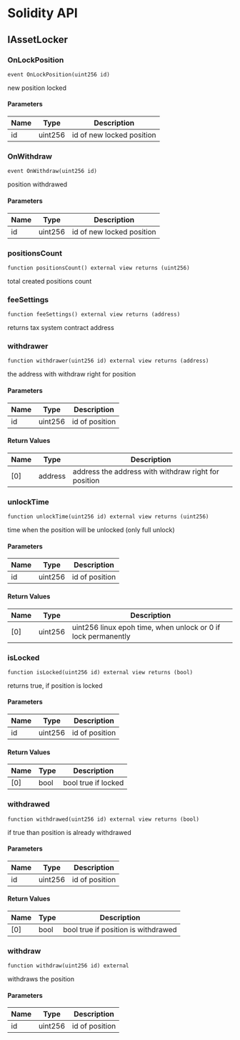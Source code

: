 # Solidity API

## IAssetLocker

### OnLockPosition

```solidity
event OnLockPosition(uint256 id)
```

new position locked

#### Parameters

| Name | Type | Description |
| ---- | ---- | ----------- |
| id | uint256 | id of new locked position |

### OnWithdraw

```solidity
event OnWithdraw(uint256 id)
```

position withdrawed

#### Parameters

| Name | Type | Description |
| ---- | ---- | ----------- |
| id | uint256 | id of new locked position |

### positionsCount

```solidity
function positionsCount() external view returns (uint256)
```

total created positions count

### feeSettings

```solidity
function feeSettings() external view returns (address)
```

returns tax system contract address

### withdrawer

```solidity
function withdrawer(uint256 id) external view returns (address)
```

the address with withdraw right for position

#### Parameters

| Name | Type | Description |
| ---- | ---- | ----------- |
| id | uint256 | id of position |

#### Return Values

| Name | Type | Description |
| ---- | ---- | ----------- |
| [0] | address | address the address with withdraw right for position |

### unlockTime

```solidity
function unlockTime(uint256 id) external view returns (uint256)
```

time when the position will be unlocked (only full unlock)

#### Parameters

| Name | Type | Description |
| ---- | ---- | ----------- |
| id | uint256 | id of position |

#### Return Values

| Name | Type | Description |
| ---- | ---- | ----------- |
| [0] | uint256 | uint256 linux epoh time, when unlock or 0 if lock permanently |

### isLocked

```solidity
function isLocked(uint256 id) external view returns (bool)
```

returns true, if position is locked

#### Parameters

| Name | Type | Description |
| ---- | ---- | ----------- |
| id | uint256 | id of position |

#### Return Values

| Name | Type | Description |
| ---- | ---- | ----------- |
| [0] | bool | bool true if locked |

### withdrawed

```solidity
function withdrawed(uint256 id) external view returns (bool)
```

if true than position is already withdrawed

#### Parameters

| Name | Type | Description |
| ---- | ---- | ----------- |
| id | uint256 | id of position |

#### Return Values

| Name | Type | Description |
| ---- | ---- | ----------- |
| [0] | bool | bool true if position is withdrawed |

### withdraw

```solidity
function withdraw(uint256 id) external
```

withdraws the position

#### Parameters

| Name | Type | Description |
| ---- | ---- | ----------- |
| id | uint256 | id of position |

